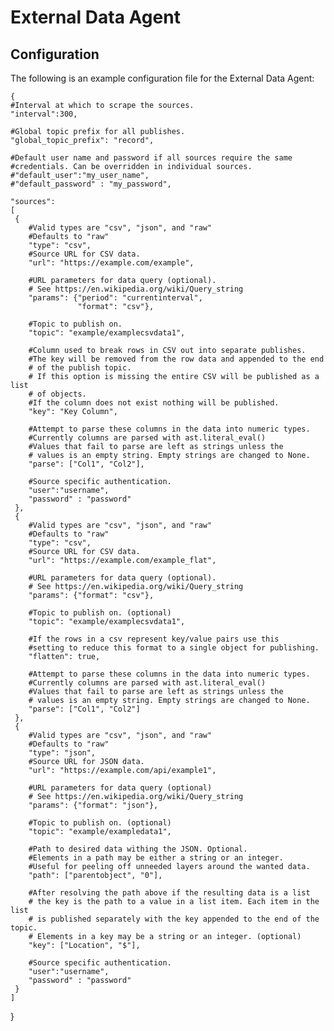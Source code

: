 External Data Agent
===================

Configuration
-------------

The following is an example configuration file for the External Data Agent:

    {
    #Interval at which to scrape the sources.
    "interval":300,

    #Global topic prefix for all publishes.
    "global_topic_prefix": "record",

    #Default user name and password if all sources require the same
    #credentials. Can be overridden in individual sources.
    #"default_user":"my_user_name",
    #"default_password" : "my_password",

    "sources":
    [
     {
        #Valid types are "csv", "json", and "raw"
        #Defaults to "raw"
        "type": "csv",
        #Source URL for CSV data.
        "url": "https://example.com/example",

        #URL parameters for data query (optional).
        # See https://en.wikipedia.org/wiki/Query_string
        "params": {"period": "currentinterval",
                   "format": "csv"},

        #Topic to publish on.
        "topic": "example/examplecsvdata1",

        #Column used to break rows in CSV out into separate publishes.
        #The key will be removed from the row data and appended to the end
        # of the publish topic.
        # If this option is missing the entire CSV will be published as a list
        # of objects.
        #If the column does not exist nothing will be published.
        "key": "Key Column",

        #Attempt to parse these columns in the data into numeric types.
        #Currently columns are parsed with ast.literal_eval()
        #Values that fail to parse are left as strings unless the
        # values is an empty string. Empty strings are changed to None.
        "parse": ["Col1", "Col2"],

        #Source specific authentication.
        "user":"username",
        "password" : "password"
     },
     {
        #Valid types are "csv", "json", and "raw"
        #Defaults to "raw"
        "type": "csv",
        #Source URL for CSV data.
        "url": "https://example.com/example_flat",

        #URL parameters for data query (optional).
        # See https://en.wikipedia.org/wiki/Query_string
        "params": {"format": "csv"},

        #Topic to publish on. (optional)
        "topic": "example/examplecsvdata1",

        #If the rows in a csv represent key/value pairs use this
        #setting to reduce this format to a single object for publishing.
        "flatten": true,

        #Attempt to parse these columns in the data into numeric types.
        #Currently columns are parsed with ast.literal_eval()
        #Values that fail to parse are left as strings unless the
        # values is an empty string. Empty strings are changed to None.
        "parse": ["Col1", "Col2"]
     },
     {
        #Valid types are "csv", "json", and "raw"
        #Defaults to "raw"
        "type": "json",
        #Source URL for JSON data.
        "url": "https://example.com/api/example1",

        #URL parameters for data query (optional)
        # See https://en.wikipedia.org/wiki/Query_string
        "params": {"format": "json"},

        #Topic to publish on. (optional)
        "topic": "example/exampledata1",

        #Path to desired data withing the JSON. Optional.
        #Elements in a path may be either a string or an integer.
        #Useful for peeling off unneeded layers around the wanted data.
        "path": ["parentobject", "0"],

        #After resolving the path above if the resulting data is a list
        # the key is the path to a value in a list item. Each item in the list
        # is published separately with the key appended to the end of the topic.
        # Elements in a key may be a string or an integer. (optional)
        "key": ["Location", "$"],

        #Source specific authentication.
        "user":"username",
        "password" : "password"
     }
    ]
}
